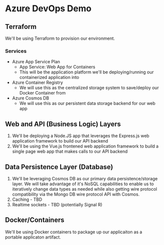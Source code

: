 # Azure DevOps Demo

## Terraform

We'll be using Terraform to provision our environment.

### Services
- Azure App Service Plan
    - App Service: Web App for Containers
    - This will be the application platform we'll be deploying/running our containerized application into
- Azure Container Registry
    - We will use this as the centralized storage system to save/deploy our Docker Container from
- Azure Cosmos DB
    - We will use this as our persistent data storage backend for our web app

## Web and API (Business Logic) Layers

1. We'll be deploying a Node.JS app that leverages the Express.js web application framework to build our API backend
2. We'll be using the Vue.js frontened web application framework to build a single page web app that makes calls to our API backend

## Data Persistence Layer (Database)

1. We'll be leveraging Cosmos DB as our primary data persistence/storage layer.  We will take advantage of it's NoSQL capabilities to enable us to iteratively change data types as needed while also getting wire protocol compatibility via the Mongo DB wire protocol API with Cosmos.
2. Caching - TBD
3. Realtime sockets - TBD (potentially Signal R)

## Docker/Containers

We'll be using Docker containers to package up our applicaiton as a portable applicaton artifact.
